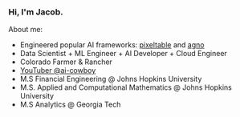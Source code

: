 ### Hi, I'm Jacob.

About me:
  - Engineered popular AI frameworks: [pixeltable](https://www.pixeltable.com) and [agno](https://www.agno.com)
  - Data Scientist + ML Engineer + AI Developer + Cloud Engineer 
  - Colorado Farmer & Rancher 
  - [YouTuber @ai-cowboy ](https://www.youtube.com/@ai-cowboy/videos)
  - M.S Financial Engineering @ Johns Hopkins University
  - M.S. Applied and Computational Mathematics @ Johns Hopkins University
  - M.S Analytics @ Georgia Tech 

